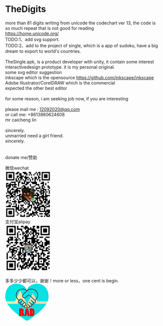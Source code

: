 # TheDigits
more than 81 digits writing from unicode the codechart ver 13, the code is so much repeat that is not good for reading</br>
https://home.unicode.org/<br/>
TODO:1、add svg support.<br/>
TODO:2、add to the project of single, which is a app of sudoku, have a big dream to export to world's countries.<br/>
<br/>
TheSingle.apk, is a product developer with unity,  it contain some interest interactivedesign prototype. it is my personal original.<br/>
some svg editor suggestion<br/>
inkscape which is the opensource https://github.com/inkscape/inkscape<br/>
Adobe Illustrator/CorelDRAW which is the commercial<br/>
expected the other best editor<br/>
<br/>
for some reason, i am seeking job now,  if you are interesting<br/>
<br/>
please mail me : 12092020@qq.com<br/>
or call me: +8613860624608<br/>
mr caicheng lin<br/>
<br/>
sincerely.
<br/>
unmarried need a girl friend.
<br>
sincerely.
<br/>
<br/>
<br/>
donate me/赞助
<div>
    <div class="left">微信wechat<br/><img src="doc/cc_wx.png" height="150" width="148" /></div>
    <div class="left">支付宝alipay<br/><img src="doc/cc_zfb.png" height="150" width="148" /></div>
    <div class="left"><br/>多多少少都可以，谢谢！more or less，one cent is begin.</div>    
    <div class="left"><img src="doc/heart2.png" height="120" width="140" /></div>
    <!--div>
        <br/>工作时间 <br/> 周一至周五 ：8:30-17:30 <br/> 周六至周日 ：10:30-16:00 <br/> 联系方式 <br/> 林先生：13061660452 <br/> QQ：45030013 <br/> mail：45030013@qq.com <br/> 备案：沪ICP备16041167 <br/>
    </div-->
</div>
